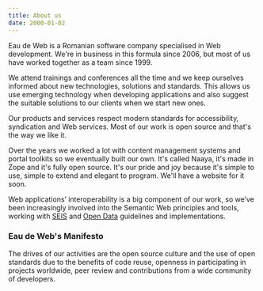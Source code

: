 ```yaml
---
title: About us
date: 2000-01-02
---
```



Eau de Web is a Romanian software company specialised in Web
development. We're in business in this formula since 2006, but most of
us have worked together as a team since 1999.

We attend trainings and conferences all the time and we keep ourselves
informed about new technologies, solutions and standards. This allows us
use emerging technology when developing applications and also suggest
the suitable solutions to our clients when we start new ones.

Our products and services respect modern standards for accessibility,
syndication and Web services. Most of our work is open source and that's
the way we like it.

Over the years we worked a lot with content management systems and
portal toolkits so we eventually built our own. It's called Naaya, it's
made in Zope and it's fully open source. It's our pride and joy because
it's simple to use, simple to extend and elegant to program. We'll have
a website for it soon.

Web applications’ interoperability is a big component of our work, so we’ve 
been increasingly involved into the Semantic Web principles and tools, working with
<a href="http://ec.europa.eu/environment/seis/">SEIS</a> and 
<a href="http://en.wikipedia.org/wiki/Open_data">Open Data</a> guidelines and implementations.

### Eau de Web's Manifesto ###

The drives of our activities are the open source culture and the use of
open standards due to the benefits of code reuse, openness in
participating in projects worldwide, peer review and contributions from
a wide community of developers.
